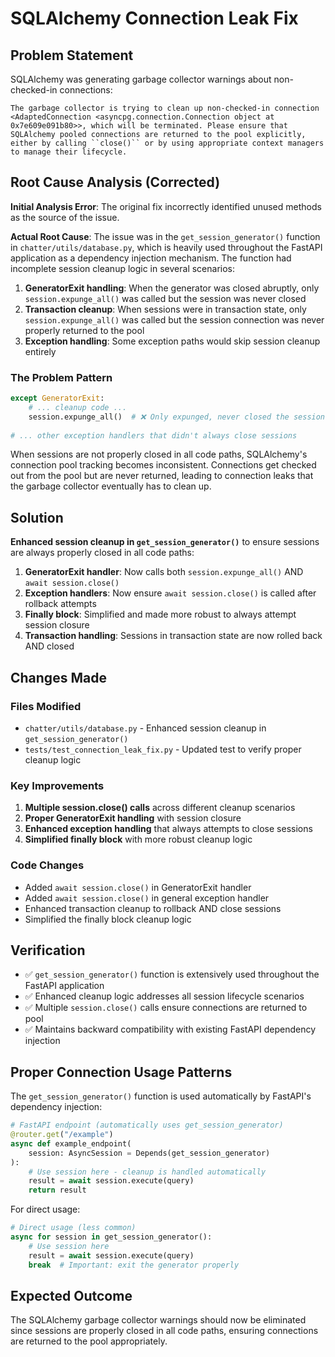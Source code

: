 # SQLAlchemy Connection Leak Fix

## Problem Statement
SQLAlchemy was generating garbage collector warnings about non-checked-in connections:

```
The garbage collector is trying to clean up non-checked-in connection <AdaptedConnection <asyncpg.connection.Connection object at 0x7e609e091b80>>, which will be terminated. Please ensure that SQLAlchemy pooled connections are returned to the pool explicitly, either by calling ``close()`` or by using appropriate context managers to manage their lifecycle.
```

## Root Cause Analysis (Corrected)
**Initial Analysis Error**: The original fix incorrectly identified unused methods as the source of the issue. 

**Actual Root Cause**: The issue was in the `get_session_generator()` function in `chatter/utils/database.py`, which is heavily used throughout the FastAPI application as a dependency injection mechanism. The function had incomplete session cleanup logic in several scenarios:

1. **GeneratorExit handling**: When the generator was closed abruptly, only `session.expunge_all()` was called but the session was never closed
2. **Transaction cleanup**: When sessions were in transaction state, only `session.expunge_all()` was called but the session connection was never properly returned to the pool
3. **Exception handling**: Some exception paths would skip session cleanup entirely

### The Problem Pattern
```python
except GeneratorExit:
    # ... cleanup code ...
    session.expunge_all()  # ❌ Only expunged, never closed the session
    
# ... other exception handlers that didn't always close sessions
```

When sessions are not properly closed in all code paths, SQLAlchemy's connection pool tracking becomes inconsistent. Connections get checked out from the pool but are never returned, leading to connection leaks that the garbage collector eventually has to clean up.

## Solution
**Enhanced session cleanup in `get_session_generator()`** to ensure sessions are always properly closed in all code paths:

1. **GeneratorExit handler**: Now calls both `session.expunge_all()` AND `await session.close()`
2. **Exception handlers**: Now ensure `await session.close()` is called after rollback attempts
3. **Finally block**: Simplified and made more robust to always attempt session closure
4. **Transaction handling**: Sessions in transaction state are now rolled back AND closed

## Changes Made

### Files Modified
- `chatter/utils/database.py` - Enhanced session cleanup in `get_session_generator()`
- `tests/test_connection_leak_fix.py` - Updated test to verify proper cleanup logic

### Key Improvements
1. **Multiple session.close() calls** across different cleanup scenarios
2. **Proper GeneratorExit handling** with session closure
3. **Enhanced exception handling** that always attempts to close sessions
4. **Simplified finally block** with more robust cleanup logic

### Code Changes
- Added `await session.close()` in GeneratorExit handler
- Added `await session.close()` in general exception handler  
- Enhanced transaction cleanup to rollback AND close sessions
- Simplified the finally block cleanup logic

## Verification
- ✅ `get_session_generator()` function is extensively used throughout the FastAPI application
- ✅ Enhanced cleanup logic addresses all session lifecycle scenarios
- ✅ Multiple `session.close()` calls ensure connections are returned to pool
- ✅ Maintains backward compatibility with existing FastAPI dependency injection

## Proper Connection Usage Patterns

The `get_session_generator()` function is used automatically by FastAPI's dependency injection:

```python
# FastAPI endpoint (automatically uses get_session_generator)
@router.get("/example")
async def example_endpoint(
    session: AsyncSession = Depends(get_session_generator)
):
    # Use session here - cleanup is handled automatically
    result = await session.execute(query)
    return result
```

For direct usage:
```python
# Direct usage (less common)
async for session in get_session_generator():
    # Use session here
    result = await session.execute(query)
    break  # Important: exit the generator properly
```

## Expected Outcome
The SQLAlchemy garbage collector warnings should now be eliminated since sessions are properly closed in all code paths, ensuring connections are returned to the pool appropriately.